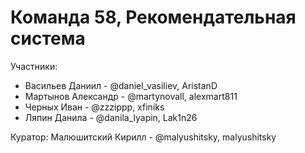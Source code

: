 # Команда 58, Рекомендательная система

Участники:
- Васильев Даниил - @daniel_vasiliev, AristanD
- Мартынов Александр - @martynovall, alexmart811
- Черных Иван - @zzzippp, xfiniks
- Ляпин Данила - @danila_lyapin,  Lak1n26

Куратор: Малюшитский Кирилл - @malyushitsky, malyushitsky
